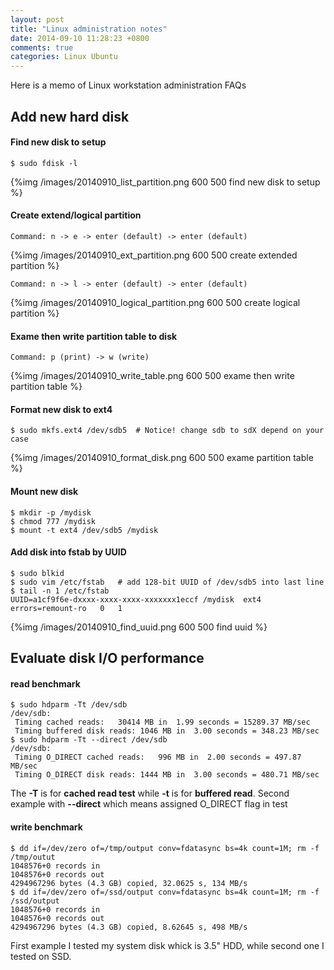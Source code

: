 ```yaml
---
layout: post
title: "Linux administration notes"
date: 2014-09-10 11:28:23 +0800
comments: true
categories: Linux Ubuntu
---
```


Here is a memo of Linux workstation administration FAQs

<!--more-->

## Add new hard disk

#### Find new disk to setup
    $ sudo fdisk -l
{%img /images/20140910_list_partition.png 600 500 find new disk to setup %}

#### Create extend/logical partition
    Command: n -> e -> enter (default) -> enter (default)
{%img /images/20140910_ext_partition.png 600 500 create extended partition %}

    Command: n -> l -> enter (default) -> enter (default)
{%img /images/20140910_logical_partition.png 600 500 create logical partition %}

#### Exame then write partition table to disk
    Command: p (print) -> w (write)
{%img /images/20140910_write_table.png 600 500 exame then write partition table %}

#### Format new disk to ext4
    $ sudo mkfs.ext4 /dev/sdb5  # Notice! change sdb to sdX depend on your case
{%img /images/20140910_format_disk.png 600 500 exame partition table %}

#### Mount new disk
    $ mkdir -p /mydisk
    $ chmod 777 /mydisk
    $ mount -t ext4 /dev/sdb5 /mydisk

#### Add disk into fstab by UUID
    $ sudo blkid
    $ sudo vim /etc/fstab   # add 128-bit UUID of /dev/sdb5 into last line
    $ tail -n 1 /etc/fstab
    UUID=a1cf9f6e-dxxxx-xxxx-xxxx-xxxxxxx1eccf /mydisk  ext4    errors=remount-ro   0   1
{%img /images/20140910_find_uuid.png 600 500 find uuid %}

## Evaluate disk I/O performance
#### read benchmark
    $ sudo hdparm -Tt /dev/sdb
    /dev/sdb:
     Timing cached reads:   30414 MB in  1.99 seconds = 15289.37 MB/sec
     Timing buffered disk reads: 1046 MB in  3.00 seconds = 348.23 MB/sec
    $ sudo hdparm -Tt --direct /dev/sdb
    /dev/sdb:
     Timing O_DIRECT cached reads:   996 MB in  2.00 seconds = 497.87 MB/sec
     Timing O_DIRECT disk reads: 1444 MB in  3.00 seconds = 480.71 MB/sec
The **-T** is for **cached read test** while **-t** is for **buffered read**.
Second example with **--direct** which means assigned O_DIRECT flag in test

#### write benchmark
    $ dd if=/dev/zero of=/tmp/output conv=fdatasync bs=4k count=1M; rm -f /tmp/outut
    1048576+0 records in
    1048576+0 records out
    4294967296 bytes (4.3 GB) copied, 32.0625 s, 134 MB/s
    $ dd if=/dev/zero of=/ssd/output conv=fdatasync bs=4k count=1M; rm -f /ssd/output
    1048576+0 records in
    1048576+0 records out
    4294967296 bytes (4.3 GB) copied, 8.62645 s, 498 MB/s
First example I tested my system disk whick is 3.5" HDD, while second one I tested on SSD.
